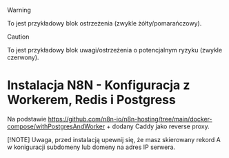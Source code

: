 > [!WARNING]
> To jest przykładowy blok ostrzeżenia (zwykle żółty/pomarańczowy).

> [!CAUTION]
> To jest przykładowy blok uwagi/ostrzeżenia o potencjalnym ryzyku (zwykle czerwony).

# Instalacja N8N - Konfiguracja z Workerem, Redis i Postgress

Na podstawie https://github.com/n8n-io/n8n-hosting/tree/main/docker-compose/withPostgresAndWorker + dodany Caddy jako reverse proxy.

[!NOTE]
Uwaga, przed instalacją upewnij się, że masz skierowany rekord A w koniguracji subdomeny lub domeny na adres IP serwera.
